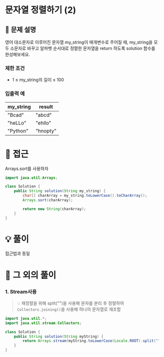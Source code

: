 # 문자열 정렬하기 (2)

## 📌 문제 설명

영어 대소문자로 이루어진 문자열 my_string이 매개변수로 주어질 때, my_string을 모두 소문자로 바꾸고 알파벳 순서대로 정렬한 문자열을 return 하도록 solution 함수를 완성해보세요.

### 제한 조건

- 1 ≤ my_string의 길이 ≤ 100

### 입출력 예

| my_string | result   |
| --------- | -------- |
| "Bcad"    | "abcd"   |
| "heLLo"   | "ehllo"  |
| "Python"  | "hnopty" |

# 🧐 접근

Arrays.sort를 사용하자

```java
import java.util.Arrays;

class Solution {
    public String solution(String my_string) {
        char[] charArray = my_string.toLowerCase().toCharArray();
        Arrays.sort(charArray);

        return new String(charArray);
    }
}
```

# 💡 풀이

접근법과 동일

# 📘 그 외의 풀이

### 1. Stream사용

> 💡 재정렬을 위해 split("")을 사용해 문자를 분리 후 정렬하여 `Collectors.joining()`을 사용해 하나의 문자열로 재조합

```java
import java.util.*;
import java.util.stream.Collectors;

class Solution {
    public String solution(String myString) {
        return Arrays.stream(myString.toLowerCase(Locale.ROOT).split("")).sorted().collect(Collectors.joining());
    }
}
```
